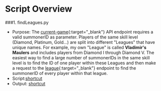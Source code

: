 Script Overview
=======

###1. findLeagues.py
- Purpose: The [current-game](https://developer.riotgames.com/api/methods#!/976/3336){:target="_blank"} API endpoint requires a valid summonerID as parameter. Players of the same skill level (Diamond, Platinum, Gold...) are split into different "Leagues" that have unique names. For example, my own "League" is called **Vladimir's Maulers** and includes players from Diamond I through Diamond V. The easiest way to find a large number of summonerIDs in the same skill level is to find the ID of one player within these Leagues and then make a request to the [league](https://developer.riotgames.com/api/methods#!/985/3351){:target="_blank"} endpoint to find the summonerID of every player within that league.
- Script:[shortcut](https://github.com/AlexNeumann/LoLPredict/blob/master/Python%20Scripts/findLeagues.py)
- Output: [shortcut](https://github.com/AlexNeumann/LoLPredict/blob/master/Python%20Scripts/findLeagues_Output.csv)
